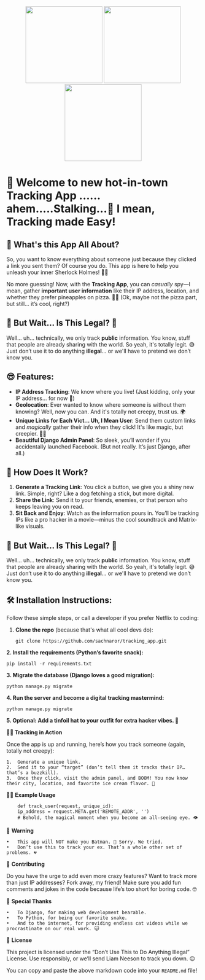 <div align="center">
  <img src="https://user-images.githubusercontent.com/74038190/213866269-5d00981c-7c98-46d7-8a8e-16f462f15227.gif" width="200" />
  <img src="https://user-images.githubusercontent.com/74038190/213866269-5d00981c-7c98-46d7-8a8e-16f462f15227.gif" width="200" />
  <img src="https://user-images.githubusercontent.com/74038190/213866269-5d00981c-7c98-46d7-8a8e-16f462f15227.gif" width="200" />
</div>


# 🚀 Welcome to new hot-in-town **Tracking App** ...... ahem.....Stalking...🚀 I mean, **Tracking** made Easy!


## 🤔 What's this App All About?
So, you want to know everything about someone just because they clicked a link you sent them? Of course you do. This app is here to help you unleash your inner Sherlock Holmes! 🕵️‍♂️

No more guessing! Now, with the **Tracking App**, you can *casually* spy—I mean, gather **important user information** like their IP address, location, and whether they prefer pineapples on pizza. 🍍🍕 (Ok, maybe not the pizza part, but still... it’s cool, right?)

## 🚨 But Wait... Is This Legal? 🤨
Well... uh... technically, we only track **public** information. You know, stuff that people are already sharing with the world. So yeah, it's totally legit. 😅 Just don’t use it to do anything **illegal**... or we'll have to pretend we don’t know you.


## 😎 Features:
- **IP Address Tracking**: We know where you live! (Just kidding, only your IP address... for now 👀)
- **Geolocation**: Ever wanted to know where someone is without them knowing? Well, now you can. And it's totally not creepy, trust us. 🌍
- **Unique Links for Each Vict... Uh, I Mean User**: Send them custom links and *magically* gather their info when they click! It's like magic, but creepier. 🎩✨
- **Beautiful Django Admin Panel**: So sleek, you’ll wonder if you accidentally launched Facebook. (But not really. It’s just Django, after all.)

## 🤯 How Does It Work?

1. **Generate a Tracking Link**: You click a button, we give you a shiny new link. Simple, right? Like a dog fetching a stick, but more digital.
2. **Share the Link**: Send it to your friends, enemies, or that person who keeps leaving you on read.
3. **Sit Back and Enjoy**: Watch as the information pours in. You’ll be tracking IPs like a pro hacker in a movie—minus the cool soundtrack and Matrix-like visuals.

## 🚨 But Wait... Is This Legal? 🤨
Well... uh... technically, we only track **public** information. You know, stuff that people are already sharing with the world. So yeah, it's totally legit. 😅 Just don’t use it to do anything **illegal**... or we'll have to pretend we don’t know you.

## 🛠️ Installation Instructions:
Follow these simple steps, or call a developer if you prefer Netflix to coding:

1. **Clone the repo** (because that's what all cool devs do):

   ```
   git clone https://github.com/sachnaror/tracking_app.git
   ```

**2. Install the requirements (Python’s favorite snack):**

   ```
   pip install -r requirements.txt

   ```

**3.	Migrate the database (Django loves a good migration):**


   ```
   python manage.py migrate

   ```


**4.	Run the server and become a digital tracking mastermind:**


   ```
   python manage.py migrate
   ```

**5.	Optional: Add a tinfoil hat to your outfit for extra hacker vibes. 🧢**


**🕵️‍♂️ Tracking in Action**

Once the app is up and running, here’s how you track someone (again, totally not creepy):

	1.	Generate a unique link.
	2.	Send it to your “target” (don’t tell them it tracks their IP… that’s a buzzkill).
	3.	Once they click, visit the admin panel, and BOOM! You now know their city, location, and favorite ice cream flavor. 🍦

🧑‍💻 **Example Usage**

```
    def track_user(request, unique_id):
    ip_address = request.META.get('REMOTE_ADDR', '')
    # Behold, the magical moment when you become an all-seeing eye. 👁️

```

🚨 **Warning**

	•	This app will NOT make you Batman. 🦇 Sorry. We tried.
	•	Don’t use this to track your ex. That’s a whole other set of problems. 💔

🎉 **Contributing**

Do you have the urge to add even more crazy features? Want to track more than just IP addresses? Fork away, my friend! Make sure you add fun comments and jokes in the code because life’s too short for boring code. 🤓

🙌 **Special Thanks**

	•	To Django, for making web development bearable.
	•	To Python, for being our favorite snake.
	•	And to the internet, for providing endless cat videos while we procrastinate on our real work. 🐱

📜 **License**

This project is licensed under the “Don’t Use This to Do Anything Illegal” License. Use responsibly, or we’ll send Liam Neeson to track you down. 😉

You can copy and paste the above markdown code into your `README.md` file!
